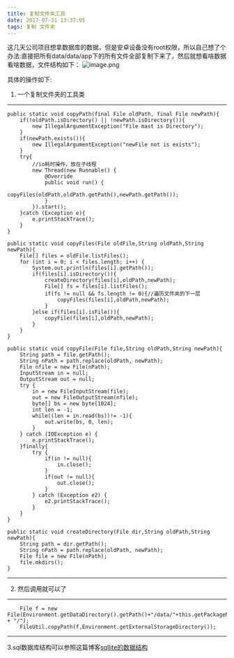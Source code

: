 ```yaml
---
title: 复制文件夹工具
date: 2017-07-31 13:37:05
tags: 复制 文件夹
---
```

这几天公司项目想拿数据库的数据，但是安卓设备没有root权限，所以自己想了个办法:直接把所有data/data/app下的所有文件全部复制下来了，然后就想看啥数据看啥数据，文件结构如下：
![image.png](http://upload-images.jianshu.io/upload_images/4165873-0bd5aa282a6525c3.png?imageMogr2/auto-orient/strip%7CimageView2/2/w/1240)

具体的操作如下:
1. 一个复制文件夹的工具类
--- 
    public static void copyPath(final File oldPath, final File newPath){
        if(!oldPath.isDirectory() || !newPath.isDirectory()){
            new IllegalArgumentException("File mast is Directory");
        }
        if(newPath.exists()){
            new IllegalArgumentException("newFile not is exists");
        }
        try{
            //io耗时操作，放在子线程
            new Thread(new Runnable() {
                @Override
                public void run() {
                    copyFiles(oldPath,oldPath.getPath(),newPath.getPath());
                }
            }).start();
        }catch (Exception e){
            e.printStackTrace();
        }
    }

    public static void copyFiles(File oldFile,String oldPath,String newPath){
        File[] files = oldFile.listFiles();
        for (int i = 0; i < files.length; i++) {
            System.out.println(files[i].getPath());
            if(files[i].isDirectory()){
                createDirectory(files[i],oldPath,newPath);
                File[] fs = files[i].listFiles();
                if(fs != null && fs.length != 0){//遍历文件夹的下一层
                    copyFiles(files[i],oldPath,newPath);
                }
            }else if(files[i].isFile()){
                copyFile(files[i],oldPath,newPath);
            }
        }
    }

    public static void copyFile(File file,String oldPath,String newPath){
        String path = file.getPath();
        String nPath = path.replace(oldPath, newPath);
        File nfile = new File(nPath);
        InputStream in = null;
        OutputStream out = null;
        try {
            in = new FileInputStream(file);
            out = new FileOutputStream(nfile);
            byte[] bs = new byte[1024];
            int len = -1;
            while((len = in.read(bs))!= -1){
                out.write(bs, 0, len);
            }
        } catch (IOException e) {
            e.printStackTrace();
        }finally{
            try {
                if(in != null){
                    in.close();
                }
                if(out != null){
                    out.close();
                }
            } catch (Exception e2) {
                e2.printStackTrace();
            }
        }
    }

    public static void createDirectory(File dir,String oldPath,String newPath){
        String path = dir.getPath();
        String nPath = path.replace(oldPath, newPath);
        File file = new File(nPath);
        file.mkdirs();
    }
--- 
2.  然后调用就可以了
---
        File f = new File(Environment.getDataDirectory().getPath()+"/data/"+this.getPackageName() + "/");
        FileUtil.copyPath(f,Environment.getExternalStorageDirectory());
---

3.sql数据库结构可以参照这篇博客[sqllite的数据结构](http://blog.csdn.net/naturebe/article/details/6981843)
